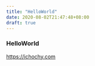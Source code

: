 ```yaml
---
title: "HelloWorld"
date: 2020-08-02T21:47:48+08:00
draft: true
---
```


### HelloWorld  

https://ichochy.com
